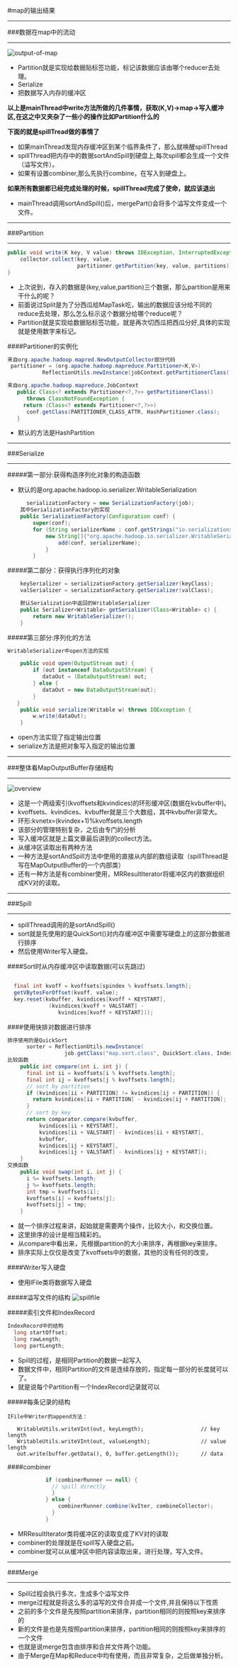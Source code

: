 #map的输出结果
***
###数据在map中的流动
***
![output-of-map](/_image/2.output-of-map.png)
* Partition就是实现给数据贴标签功能，标记该数据应该由哪个reducer去处理。
* Serialize
* 把数据写入内存的缓冲区

**以上是mainThread中write方法所做的几件事情，获取(K,V)->map->写入缓冲区,在这之中又夹杂了一些小的操作比如Partition什么的**

**下面的就是spillTread做的事情了**

* 如果mainThread发现内存缓冲区到某个临界条件了，那么就唤醒spillThread
* spillThread把内存中的数据sortAndSpill到硬盘上,每次spill都会生成一个文件（溢写文件）。
* 如果有设置combiner,那么先执行combine，在写入到硬盘上。

**如果所有数据都已经完成处理的时候，spillThread完成了使命，就应该退出**

* mainThread调用sortAndSpill()后，mergePart()会将多个溢写文件变成一个文件。

***
###Partition
***
```java
public void write(K key, V value) throws IOException, InterruptedException {
    collector.collect(key, value,
                      partitioner.getPartition(key, value, partitions));
}
```
* 上次说到，存入的数据是(key,value,partition)三个数据，那么partition是用来干什么的呢？
* 前面说过Split是为了分西瓜给MapTask吃，输出的数据应该分给不同的reduce去处理，那么怎么标示这个数据分给哪个reduce呢？
* Partition就是实现给数据贴标签功能，就是再次切西瓜把西瓜分好,具体的实现就是使用数字来标记。

####Partitioner的实例化

```java
来自org.apache.hadoop.mapred.NewOutputCollector部分代码
 partitioner = (org.apache.hadoop.mapreduce.Partitioner<K,V>)
           ReflectionUtils.newInstance(jobContext.getPartitionerClass(), job);

来自org.apache.hadoop.mapreduce,JobContext
   public Class<? extends Partitioner<?,?>> getPartitionerClass() 
      throws ClassNotFoundException {
     return (Class<? extends Partitioner<?,?>>) 
      conf.getClass(PARTITIONER_CLASS_ATTR, HashPartitioner.class);
   }
```
* 默认的方法是HashPartition

***
###Serialize
***
#####第一部分:获得构造序列化对象的构造函数

* 默认的是org.apache.hadoop.io.serializer.WritableSerialization

```java
      serializationFactory = new SerializationFactory(job);
    其中SerializationFactory的实现
    public SerializationFactory(Configuration conf) {
        super(conf);
        for (String serializerName : conf.getStrings("io.serializations", 
            new String[]{"org.apache.hadoop.io.serializer.WritableSerialization"})) {
                add(conf, serializerName);
            }
        }
```

#####第二部分：获得执行序列化的对象

```java
    keySerializer = serializationFactory.getSerializer(keyClass);
    valSerializer = serializationFactory.getSerializer(valClass);

    默认Serialization中返回的WritableSerializer
    public Serializer<Writable> getSerializer(Class<Writable> c) {
        return new WritableSerializer();
    }
```
#####第三部分:序列化的方法

```java
WritableSerializer中open方法的实现

    public void open(OutputStream out) {
        if (out instanceof DataOutputStream) {
           dataOut = (DataOutputStream) out;
        } else {
           dataOut = new DataOutputStream(out);
        }
   }
    public void serialize(Writable w) throws IOException {
        w.write(dataOut);
    }
```
* open方法实现了指定输出位置
* serialize方法是把对象写入指定的输出位置

***
###整体看MapOutputBuffer存储结构
***
![overview](/_image/3.0.MapOutputBuffer.png)

* 这是一个两级索引(kvoffsets和kvindices)的环形缓冲区(数据在kvbuffer中)。
* kvoffsets、kvindices、kvbuffer就是三个大数组，其中kvbuffer非常大。
* 环形:kvnetx=(kvindex+1)%kvoffsets.length
* 该部分的管理特别复杂，之后由专门的分析
* 写入缓冲区就是上篇文章最后讲到的collect方法。
* 从缓冲区读取出有两种方法
 * 一种方法是sortAndSpill方法中使用的直接从内部的数组读取（spillThread是写在MapOutputBuffer的一个内部类）
 * 还有一种方法是有combiner使用，MRResultIterator将缓冲区内的数据组织成KV对的读取。
 
***
###Spill
***
* spillThread调用的是sortAndSpill()
* sort就是先使用的是QuickSort()对内存缓冲区中需要写硬盘上的这部分数据进行排序
* 然后使用Writer写入硬盘。

####Sort时从内存缓冲区中读取数据(可以先跳过)

```java

  final int kvoff = kvoffsets[spindex % kvoffsets.length];
  getVBytesForOffset(kvoff, value);
  key.reset(kvbuffer, kvindices[kvoff + KEYSTART],
             (kvindices[kvoff + VALSTART] - 
                kvindices[kvoff + KEYSTART]));
```
####使用快排对数据进行排序

```java
排序使用的是QuickSort
      sorter = ReflectionUtils.newInstance(
                  job.getClass("map.sort.class", QuickSort.class, IndexedSorter.class), job);
比较函数
    public int compare(int i, int j) {
      final int ii = kvoffsets[i % kvoffsets.length];
      final int ij = kvoffsets[j % kvoffsets.length];
      // sort by partition
      if (kvindices[ii + PARTITION] != kvindices[ij + PARTITION]) {
        return kvindices[ii + PARTITION] - kvindices[ij + PARTITION];
      }
      // sort by key
      return comparator.compare(kvbuffer,
          kvindices[ii + KEYSTART],
          kvindices[ii + VALSTART] - kvindices[ii + KEYSTART],
          kvbuffer,
          kvindices[ij + KEYSTART],
          kvindices[ij + VALSTART] - kvindices[ij + KEYSTART]);
    }
交换函数
    public void swap(int i, int j) {
      i %= kvoffsets.length;
      j %= kvoffsets.length;
      int tmp = kvoffsets[i];
      kvoffsets[i] = kvoffsets[j];
      kvoffsets[j] = tmp;
    }
```

* 就一个排序过程来讲，起始就是需要两个操作，比较大小，和交换位置。
* 这里排序的设计是相当精彩的。
* 从compare中看出来，先根据partition的大小来排序，再根据key来排序。
* 排序实际上仅仅是改变了kvoffsets中的数据，其他的没有任何的改变。

####Writer写入硬盘

* 使用IFile类将数据写入硬盘

#####溢写文件的结构
![spillfile](/_image/3.5.spill.png)

#####索引文件和IndexRecord
```java
IndexRecord中的结构
  long startOffset;
  long rawLength;
  long partLength;
```
* Spill的过程，是相同Partition的数据一起写入
* 数据文件中，相同Partition的文件是连续存放的，指定每一部分的长度就可以了。
* 就是说每个Partition有一个IndexRecord记录就可以

#####每条记录的结构
```
IFile中Writer的append方法：

   WritableUtils.writeVInt(out, keyLength);                  // key length
   WritableUtils.writeVInt(out, valueLength);                // value length
   out.write(buffer.getData(), 0, buffer.getLength());       // data
```

####combiner
```java
            if (combinerRunner == null) {
              // spill directly
              }
            } else {
                combinerRunner.combine(kvIter, combineCollector);
              }
            }
```

* MRResultIterator类将缓冲区的读取变成了KV对的读取
* combiner的处理就是在spill写入硬盘之前。
* combiner就可以从缓冲区中把内容读取出来，进行处理，写入文件。

***
###Merge
***

* Spill过程会执行多次，生成多个溢写文件
* merge过程就是将这么多的溢写的文件合并成一个文件,并且保持以下性质
 * 之前的多个文件是先按照partition来排序，partition相同的则按照key来排序的
 * 新的文件是也是先按照partition来排序，partition相同的则按照key来排序的一个文件
 * 也就是说merge包含由排序和合并文件两个功能。
* 由于Merge在Map和Reduce中均有使用，而且非常复杂，之后做单独分析。
